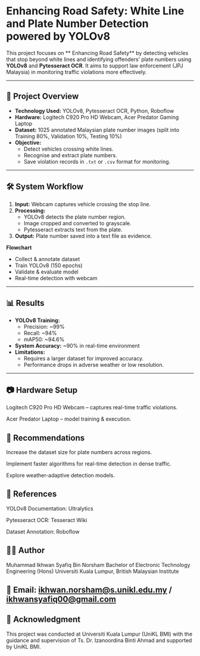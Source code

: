# Enhancing Road Safety: White Line and Plate Number Detection powered by YOLOv8

This project focuses on ** Enhancing Road Safety** by detecting vehicles that stop beyond white lines and identifying offenders’ plate numbers using **YOLOv8** and **Pytesseract OCR**. It aims to support law enforcement (JPJ Malaysia) in monitoring traffic violations more effectively.

---

## 📌 Project Overview
- **Technology Used:** YOLOv8, Pytesseract OCR, Python, Roboflow  
- **Hardware:** Logitech C920 Pro HD Webcam, Acer Predator Gaming Laptop  
- **Dataset:** 1025 annotated Malaysian plate number images (split into Training 80%, Validation 10%, Testing 10%)  
- **Objective:**  
  - Detect vehicles crossing white lines.  
  - Recognise and extract plate numbers.  
  - Save violation records in `.txt` or `.csv` format for monitoring.  

---

## 🛠️ System Workflow
1. **Input:** Webcam captures vehicle crossing the stop line.  
2. **Processing:**  
   - YOLOv8 detects the plate number region.  
   - Image cropped and converted to grayscale.  
   - Pytesseract extracts text from the plate.  
3. **Output:** Plate number saved into a text file as evidence.  


**Flowchart**
- Collect & annotate dataset  
- Train YOLOv8 (150 epochs)  
- Validate & evaluate model  
- Real-time detection with webcam  

---

## 📊 Results
- **YOLOv8 Training:**  
  - Precision: ~99%  
  - Recall: ~94%  
  - mAP50: ~94.6%  
- **System Accuracy:** ~90% in real-time environment  
- **Limitations:**  
  - Requires a larger dataset for improved accuracy.  
  - Performance drops in adverse weather or low resolution.  

---

## 📷 Hardware Setup

Logitech C920 Pro HD Webcam – captures real-time traffic violations.

Acer Predator Laptop – model training & execution.

## 📌 Recommendations

Increase the dataset size for plate numbers across regions.

Implement faster algorithms for real-time detection in dense traffic.

Explore weather-adaptive detection models.

## 📖 References

YOLOv8 Documentation: Ultralytics

Pytesseract OCR: Tesseract Wiki

Dataset Annotation: Roboflow

## 👨‍💻 Author

Muhammad Ikhwan Syafiq Bin Norsham
Bachelor of Electronic Technology Engineering (Hons)
Universiti Kuala Lumpur, British Malaysian Institute

## 📧 Email: ikhwan.norsham@s.unikl.edu.my / ikhwansyafiq00@gmail.com

## 🙏 Acknowledgment

This project was conducted at Universiti Kuala Lumpur (UniKL BMI) with the guidance and supervision of Ts. Dr. Izanoordina Binti Ahmad and supported by UniKL BMI. 

